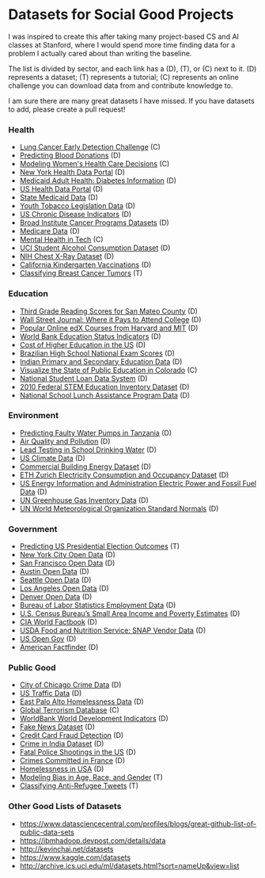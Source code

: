 # Datasets for Social Good Projects

I was inspired to create this after taking many project-based CS and AI classes at Stanford, where I would spend more time finding data for a problem I actually cared about than writing the baseline.

The list is divided by sector, and each link has a (D), (T), or (C) next to it. (D) represents a dataset; (T) represents a tutorial; (C) represents an online challenge you can download data from and contribute knowledge to.

I am sure there are many great datasets I have missed. If you have datasets to add, please create a pull request!

### Health

+ [Lung Cancer Early Detection Challenge](https://concepttoclinic.drivendata.org/) (C)
+ [Predicting Blood Donations](https://archive.ics.uci.edu/ml/datasets/Blood+Transfusion+Service+Center) (D)
+ [Modeling Women's Health Care Decisions](https://www.drivendata.org/competitions/6/countable-care-modeling-womens-health-care-decisions/page/22/) (C)
+ [New York Health Data Portal](https://health.data.ny.gov/) (D)
+ [Medicaid Adult Health: Diabetes Information](https://health.data.ny.gov/Health/QARR-Medicaid-Adult-Health-Diabetes-by-Year-Beginn/qm75-ktt9) (D)
+ [US Health Data Portal](https://www.healthdata.gov/) (D)
+ [State Medicaid Data](https://www.healthdata.gov/dataset/state-medicaid-and-chip-applications-eligibility-determinations-and-enrollment-data) (D)
+ [Youth Tobacco Legislation Data](https://www.healthdata.gov/dataset/cdc-state-system-tobacco-legislation-youth-access) (D)
+ [US Chronic Disease Indicators](https://www.healthdata.gov/dataset/us-chronic-disease-indicators-cdi) (D)
+ [Broad Institute Cancer Programs Datasets](http://portals.broadinstitute.org/cgi-bin/cancer/datasets.cgi) (D)
+ [Medicare Data](https://data.medicare.gov/) (D)
+ [Mental Health in Tech](https://www.kaggle.com/osmi/mental-health-in-tech-survey) (C)
+ [UCI Student Alcohol Consumption Dataset](https://www.kaggle.com/uciml/student-alcohol-consumption) (D)
+ [NIH Chest X-Ray Dataset](https://www.kaggle.com/nih-chest-xrays/images1) (D)
+ [California Kindergarten Vaccinations](https://github.com/ali-ce/datasets/tree/master/California-Kindergarten-Vaccinations) (D)
+ [Classifying Breast Cancer Tumors](https://github.com/cs4good/social-good-106-section/tree/master/Winter%202017/cancer-classification) (T)

### Education

+ [Third Grade Reading Scores for San Mateo County](https://www.opendatanetwork.com/dataset/data.smcgov.org/mrn5-7yxx) (D)
+ [Wall Street Journal: Where it Pays to Attend College](https://www.kaggle.com/wsj/college-salaries) (D)
+ [Popular Online edX Courses from Harvard and MIT](https://www.kaggle.com/edx/course-study) (D)
+ [World Bank Education Status Indicators](https://www.kaggle.com/theworldbank/education-statistics) (D)
+ [Cost of Higher Education in the US](https://www.kaggle.com/kaggle/college-scorecard) (D)
+ [Brazilian High School National Exam Scores](https://www.kaggle.com/gbonesso/enem2015) (D)
+ [Indian Primary and Secondary Education Data](https://www.kaggle.com/rajanand/education-in-india) (D)
+ [Visualize the State of Public Education in Colorado](https://www.kaggle.com/c/visualize-the-state-of-education-in-colorado) (C)
+ [National Student Loan Data System](https://catalog.data.gov/dataset/national-student-loan-data-system) (D)
+ [2010 Federal STEM Education Inventory Dataset](https://catalog.data.gov/dataset/2010-federal-stem-education-inventory-data-set) (D)
+ [National School Lunch Assistance Program Data](https://catalog.data.gov/dataset/national-school-lunch-assistance-program-participation-and-meals-served-data) (D)

### Environment

+ [Predicting Faulty Water Pumps in Tanzania](https://github.com/taarifa/TaarifaWaterpoints) (D)
+ [Air Quality and Pollution](https://www.epa.gov/environmental-topics/air-topics) (D)
+ [Lead Testing in School Drinking Water](https://www.healthdata.gov/dataset/lead-testing-school-drinking-water-buildings-lead-free-plumbing-beginning-2016) (D)
+ [US Climate Data](https://www.ncdc.noaa.gov/data-access/quick-links#ghcn) (D)
+ [Commercial Building Energy Dataset](https://combed.github.io/) (D)
+ [ETH Zurich Electricity Consumption and Occupancy Dataset](http://www.vs.inf.ethz.ch/res/show.html?what=eco-data) (D)
+ [US Energy Information and Administration Electric Power and Fossil Fuel Data](https://www.eia.gov/electricity/data/eia923/) (D)
+ [UN Greenhouse Gas Inventory Data](http://data.un.org/Explorer.aspx?d=GHG) (D)
+ [UN World Meteorological Organization Standard Normals](http://data.un.org/Explorer.aspx?d=CLINO) (D)

### Government

+ [Predicting US Presidential Election Outcomes](https://github.com/cs109/content/blob/master/HW2_solutions.ipynb) (T)
+ [New York City Open Data](https://opendata.cityofnewyork.us/) (D)
+ [San Francisco Open Data](https://datasf.org/opendata/) (D)
+ [Austin Open Data](https://data.austintexas.gov/) (D)
+ [Seattle Open Data](https://data.seattle.gov/) (D)
+ [Los Angeles Open Data](https://data.lacity.org/) (D)
+ [Denver Open Data](https://www.denvergov.org/opendata) (D)
+ [Bureau of Labor Statistics Employment Data](https://www.bls.gov/data/#unemployment) (D)
+ [U.S. Census Bureau’s Small Area Income and Poverty Estimates](https://www.census.gov/programs-surveys/saipe.html) (D)
+ [CIA World Factbook](https://www.cia.gov/library/publications/the-world-factbook/) (D)
+ [USDA Food and Nutrition Service: SNAP Vendor Data](https://www.fns.usda.gov/snap-retailer-data) (D)
+ [US Open Gov](https://www.data.gov/open-gov/) (D)
+ [American Factfinder](https://factfinder.census.gov/faces/nav/jsf/pages/download_center.xhtml) (D)

### Public Good

+ [City of Chicago Crime Data](https://data.cityofchicago.org/Public-Safety/Crimes-2001-to-present/ijzp-q8t2) (D)
+ [US Traffic Data](https://catalog.data.gov/dataset?q=traffic+index&sort=score+desc%2C+name+asc&ext_location=&ext_bbox=&ext_prev_extent=-254.53125%2C-75.84516854027044%2C54.84375%2C83.19489563661588) (D)
+ [East Palo Alto Homelessness Data](https://www.opendatanetwork.com/dataset/data.smcgov.org/pjtq-78zn) (D)
+ [Global Terrorism Database](https://www.kaggle.com/START-UMD/gtd) (C)
+ [WorldBank World Development Indicators](https://www.kaggle.com/worldbank/world-development-indicators) (D)
+ [Fake News Dataset](https://www.kaggle.com/mrisdal/fake-news) (D)
+ [Credit Card Fraud Detection](https://www.kaggle.com/dalpozz/creditcardfraud/data) (D)
+ [Crime in India Dataset](https://www.kaggle.com/rajanand/crime-in-india) (D)
+ [Fatal Police Shootings in the US](https://www.washingtonpost.com/graphics/national/police-shootings-2017/) (D)
+ [Crimes Committed in France](https://www.kaggle.com/government-of-france/crimes-in-france) (D)
+ [Homelessness in USA](https://github.com/ali-ce/datasets/tree/master/Homelessness-in-USA) (D)
+ [Modeling Bias in Age, Race, and Gender](https://github.com/dssg/hitchhikers-guide/tree/master/tech-tutorials/model_eval) (T)
+ [Classifying Anti-Refugee Tweets](https://github.com/cs4good/social-good-106-section/tree/master/sentiment-analysis) (T)

### Other Good Lists of Datasets
+ https://www.datasciencecentral.com/profiles/blogs/great-github-list-of-public-data-sets
+ https://ibmhadoop.devpost.com/details/data
+ http://kevinchai.net/datasets
+ https://www.kaggle.com/datasets
+ http://archive.ics.uci.edu/ml/datasets.html?sort=nameUp&view=list



